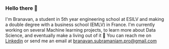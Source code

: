 ### Hello there 👋

I'm Branavan, a student in 5th year engineering school at ESILV and making a double degree with a business school (EMLV) in France.
I'm currently working on several Machine learning projects, to learn more about Data Science, and eventually make a living out of it 🔭
You can reach me on [Linkedin](www.linkedin.com/in/branavan-subramaniam) or send me an email at [branavan.subramaniam.pro@gmail.com](mailto:branavan.subramaniam.pro@gmail.com)

<!--
**branavan94/branavan94** is a ✨ _special_ ✨ repository because its `README.md` (this file) appears on your GitHub profile.

Here are some ideas to get you started:

-  I’m currently working on ...
- 🌱 I’m currently learning ...
- 👯 I’m looking to collaborate on ...
- 🤔 I’m looking for help with ...
- 💬 Ask me about ...
- 📫 How to reach me: ...
- 😄 Pronouns: ...
- ⚡ Fun fact: ...
-->

